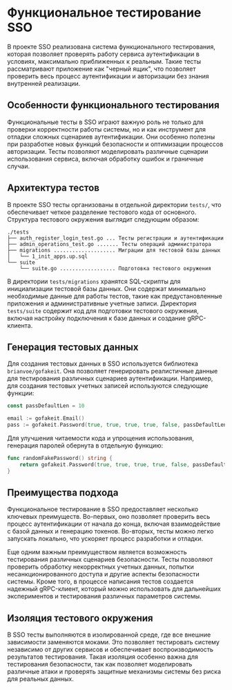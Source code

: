 # Функциональное тестирование SSO

В проекте SSO реализована система функционального тестирования, которая позволяет проверять работу сервиса аутентификации в условиях, максимально приближенных к реальным. Такие тесты рассматривают приложение как "черный ящик", что позволяет проверить весь процесс аутентификации и авторизации без знания внутренней реализации.

## Особенности функционального тестирования

Функциональные тесты в SSO играют важную роль не только для проверки корректности работы системы, но и как инструмент для отладки сложных сценариев аутентификации. Они особенно полезны при разработке новых функций безопасности и оптимизации процессов авторизации. Тесты позволяют моделировать различные сценарии использования сервиса, включая обработку ошибок и граничные случаи.

## Архитектура тестов

В проекте SSO тесты организованы в отдельной директории `tests/`, что обеспечивает четкое разделение тестового кода от основного. Структура тестового окружения выглядит следующим образом:

```
./tests
├── auth_register_login_test.go ... Тесты регистрации и аутентификации
├── admin_operations_test.go ....... Тесты операций администратора
├── migrations .................... Миграции для тестовой базы данных
│   └── 1_init_apps.up.sql
└── suite
    └── suite.go .................. Подготовка тестового окружения
```

В директории `tests/migrations` хранятся SQL-скрипты для инициализации тестовой базы данных. Они содержат минимально необходимые данные для работы тестов, такие как предустановленные приложения и административные учетные записи. Директория `tests/suite` содержит код для подготовки тестового окружения, включая настройку подключения к базе данных и создание gRPC-клиента.

## Генерация тестовых данных

Для создания тестовых данных в SSO используется библиотека `brianvoe/gofakeit`. Она позволяет генерировать реалистичные данные для тестирования различных сценариев аутентификации. Например, для создания тестовых учетных записей используются следующие функции:

```go
const passDefaultLen = 10

email := gofakeit.Email()
pass := gofakeit.Password(true, true, true, true, false, passDefaultLen)
```

Для улучшения читаемости кода и упрощения использования, генерация паролей обернута в отдельную функцию:

```go
func randomFakePassword() string {
    return gofakeit.Password(true, true, true, true, false, passDefaultLen)
}
```

## Преимущества подхода

Функциональное тестирование в SSO предоставляет несколько ключевых преимуществ. Во-первых, оно позволяет проверить весь процесс аутентификации от начала до конца, включая взаимодействие с базой данных и генерацию токенов. Во-вторых, тесты можно легко запускать локально, что ускоряет процесс разработки и отладки.

Еще одним важным преимуществом является возможность тестирования различных сценариев безопасности. Тесты позволяют проверить обработку некорректных учетных данных, попытки несанкционированного доступа и другие аспекты безопасности системы. Кроме того, в процессе написания тестов создается надежный gRPC-клиент, который можно использовать для дальнейших экспериментов и тестирования различных параметров системы.

## Изоляция тестового окружения

В SSO тесты выполняются в изолированной среде, где все внешние зависимости заменяются моками. Это позволяет тестировать систему независимо от других сервисов и обеспечивает воспроизводимость результатов тестирования. Такая изоляция особенно важна для тестирования безопасности, так как позволяет моделировать различные атаки и проверять защитные механизмы системы без риска для реальных данных. 